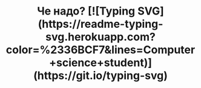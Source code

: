 <h1 align="center">Че надо?</a> 
[![Typing SVG](https://readme-typing-svg.herokuapp.com?color=%2336BCF7&lines=Computer+science+student)](https://git.io/typing-svg)
